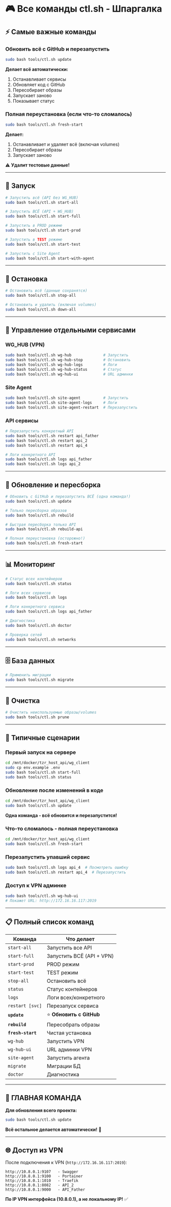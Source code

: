 # 🎮 Все команды ctl.sh - Шпаргалка

## ⚡ Самые важные команды

### Обновить всё с GitHub и перезапустить

```bash
sudo bash tools/ctl.sh update
```

**Делает всё автоматически:**
1. Останавливает сервисы
2. Обновляет код с GitHub
3. Пересобирает образы
4. Запускает заново
5. Показывает статус

### Полная переустановка (если что-то сломалось)

```bash
sudo bash tools/ctl.sh fresh-start
```

**Делает:**
1. Останавливает и удаляет всё (включая volumes)
2. Пересобирает образы
3. Запускает заново

⚠️ **Удалит тестовые данные!**

---

## 🚀 Запуск

```bash
# Запустить всё (API без WG_HUB)
sudo bash tools/ctl.sh start-all

# Запустить ВСЁ (API + WG_HUB)
sudo bash tools/ctl.sh start-full

# Запустить в PROD режиме
sudo bash tools/ctl.sh start-prod

# Запустить в TEST режиме
sudo bash tools/ctl.sh start-test

# Запустить с Site Agent
sudo bash tools/ctl.sh start-with-agent
```

---

## 🛑 Остановка

```bash
# Остановить всё (данные сохранятся)
sudo bash tools/ctl.sh stop-all

# Остановить и удалить (включая volumes)
sudo bash tools/ctl.sh down-all
```

---

## 🔧 Управление отдельными сервисами

### WG_HUB (VPN)

```bash
sudo bash tools/ctl.sh wg-hub              # Запустить
sudo bash tools/ctl.sh wg-hub-stop         # Остановить
sudo bash tools/ctl.sh wg-hub-logs         # Логи
sudo bash tools/ctl.sh wg-hub-status       # Статус
sudo bash tools/ctl.sh wg-hub-ui           # URL админки
```

### Site Agent

```bash
sudo bash tools/ctl.sh site-agent          # Запустить
sudo bash tools/ctl.sh site-agent-logs     # Логи
sudo bash tools/ctl.sh site-agent-restart  # Перезапустить
```

### API сервисы

```bash
# Перезапустить конкретный API
sudo bash tools/ctl.sh restart api_father
sudo bash tools/ctl.sh restart api_2
sudo bash tools/ctl.sh restart api_4

# Логи конкретного API
sudo bash tools/ctl.sh logs api_father
sudo bash tools/ctl.sh logs api_2
```

---

## 🔄 Обновление и пересборка

```bash
# Обновить с GitHub и перезапустить ВСЁ (одна команда!)
sudo bash tools/ctl.sh update

# Только пересборка образов
sudo bash tools/ctl.sh rebuild

# Быстрая пересборка только API
sudo bash tools/ctl.sh rebuild-api

# Полная переустановка (осторожно!)
sudo bash tools/ctl.sh fresh-start
```

---

## 📊 Мониторинг

```bash
# Статус всех контейнеров
sudo bash tools/ctl.sh status

# Логи всех сервисов
sudo bash tools/ctl.sh logs

# Логи конкретного сервиса
sudo bash tools/ctl.sh logs api_father

# Диагностика
sudo bash tools/ctl.sh doctor

# Проверка сетей
sudo bash tools/ctl.sh networks
```

---

## 🗄️ База данных

```bash
# Применить миграции
sudo bash tools/ctl.sh migrate
```

---

## 🧹 Очистка

```bash
# Очистить неиспользуемые образы/volumes
sudo bash tools/ctl.sh prune
```

---

## 🎯 Типичные сценарии

### Первый запуск на сервере

```bash
cd /mnt/docker/tzr_host_api/wg_client
sudo cp env.example .env
sudo bash tools/ctl.sh start-full
sudo bash tools/ctl.sh status
```

### Обновление после изменений в коде

```bash
cd /mnt/docker/tzr_host_api/wg_client
sudo bash tools/ctl.sh update
```

**Одна команда - всё обновится и перезапустится!**

### Что-то сломалось - полная переустановка

```bash
cd /mnt/docker/tzr_host_api/wg_client
sudo bash tools/ctl.sh fresh-start
```

### Перезапустить упавший сервис

```bash
sudo bash tools/ctl.sh logs api_4  # Посмотреть ошибку
sudo bash tools/ctl.sh restart api_4  # Перезапустить
```

### Доступ к VPN админке

```bash
sudo bash tools/ctl.sh wg-hub-ui
# Покажет URL: http://172.16.16.117:2019
```

---

## 📋 Полный список команд

| Команда | Что делает |
|---------|------------|
| `start-all` | Запустить все API |
| `start-full` | Запустить ВСЁ (API + VPN) |
| `start-prod` | PROD режим |
| `start-test` | TEST режим |
| `stop-all` | Остановить всё |
| `status` | Статус контейнеров |
| `logs` | Логи всех/конкретного |
| `restart [svc]` | Перезапуск сервиса |
| **`update`** | ⭐ **Обновить с GitHub** |
| **`rebuild`** | Пересобрать образы |
| **`fresh-start`** | Чистая установка |
| `wg-hub` | Запустить VPN |
| `wg-hub-ui` | URL админки VPN |
| `site-agent` | Запустить агента |
| `migrate` | Миграции БД |
| `doctor` | Диагностика |

---

## 🎯 ГЛАВНАЯ КОМАНДА

**Для обновления всего проекта:**

```bash
sudo bash tools/ctl.sh update
```

**Всё остальное делается автоматически!** 🚀

---

## 🌐 Доступ из VPN

После подключения к VPN (`http://172.16.16.117:2019`):

```
http://10.8.0.1:9107   - Swagger
http://10.8.0.1:9100   - Portainer
http://10.8.0.1:1010   - Traefik
http://10.8.0.1:8082   - API_2
http://10.8.0.1:9000   - API_Father
```

**По IP VPN интерфейса (10.8.0.1), а не локальному IP!** ✅


